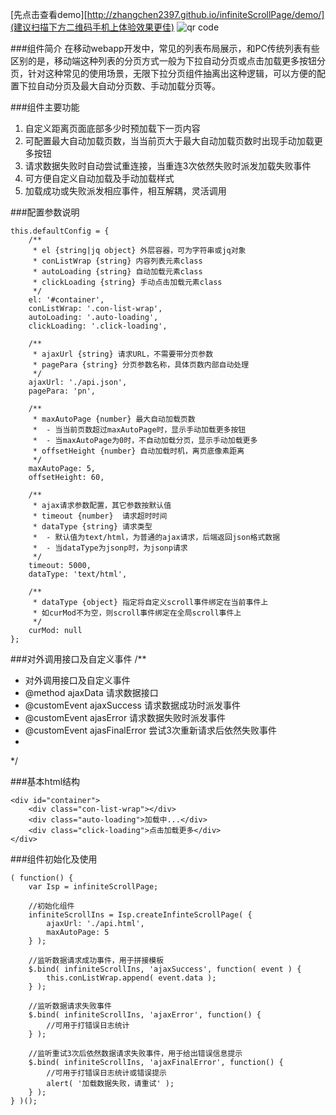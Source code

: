 [先点击查看demo][http://zhangchen2397.github.io/infiniteScrollPage/demo/](建议扫描下方二维码手机上体验效果更佳)
![qr code](http://zhangchen2397.github.io/infiniteScrollPage/demo/images/qrcode.png)

###组件简介
在移动webapp开发中，常见的列表布局展示，和PC传统列表有些区别的是，移动端这种列表的分页方式一般为下拉自动分页或点击加载更多按钮分页，针对这种常见的使用场景，无限下拉分页组件抽离出这种逻辑，可以方便的配置下拉自动分页及最大自动分页数、手动加载分页等。

###组件主要功能
1. 自定义距离页面底部多少时预加载下一页内容
2. 可配置最大自动加载页数，当当前页大于最大自动加载页数时出现手动加载更多按钮
3. 请求数据失败时自动尝试重连接，当重连3次依然失败时派发加载失败事件
4. 可方便自定义自动加载及手动加载样式
5. 加载成功或失败派发相应事件，相互解耦，灵活调用

###配置参数说明
```
this.defaultConfig = {
    /**
     * el {string|jq object} 外层容器，可为字符串或jq对象
     * conListWrap {string} 内容列表元素class
     * autoLoading {string} 自动加载元素class
     * clickLoading {string} 手动点击加载元素class
     */
    el: '#container',
    conListWrap: '.con-list-wrap',
    autoLoading: '.auto-loading',
    clickLoading: '.click-loading',

    /**
     * ajaxUrl {string} 请求URL，不需要带分页参数
     * pagePara {string} 分页参数名称，具体页数内部自动处理
     */
    ajaxUrl: './api.json',
    pagePara: 'pn',

    /**
     * maxAutoPage {number} 最大自动加载页数
     *  - 当当前页数超过maxAutoPage时，显示手动加载更多按钮
     *  - 当maxAutoPage为0时，不自动加载分页，显示手动加载更多
     * offsetHeight {number} 自动加载时机，离页底像素距离
     */
    maxAutoPage: 5,
    offsetHeight: 60,

    /**
     * ajax请求参数配置，其它参数按默认值
     * timeout {number}  请求超时时间
     * dataType {string} 请求类型
     *  - 默认值为text/html，为普通的ajax请求，后端返回json格式数据
     *  - 当dataType为jsonp时，为jsonp请求
     */
    timeout: 5000,
    dataType: 'text/html',

    /**
     * dataType {object} 指定将自定义scroll事件绑定在当前事件上
     * 如curMod不为空，则scroll事件绑定在全局scroll事件上
     */
    curMod: null
};
```

###对外调用接口及自定义事件
 /**
 * 对外调用接口及自定义事件
 * @method ajaxData 请求数据接口
 * @customEvent ajaxSuccess 请求数据成功时派发事件
 * @customEvent ajasError 请求数据失败时派发事件
 * @customEvent ajasFinalError 尝试3次重新请求后依然失败事件
 *
 */

###基本html结构
```
<div id="container">
    <div class="con-list-wrap"></div>
    <div class="auto-loading">加载中...</div>
    <div class="click-loading">点击加载更多</div>
</div>
```
###组件初始化及使用
```
( function() {
    var Isp = infiniteScrollPage;

    //初始化组件
    infiniteScrollIns = Isp.createInfinteScrollPage( {
        ajaxUrl: './api.html',
        maxAutoPage: 5
    } );

    //监听数据请求成功事件，用于拼接模板
    $.bind( infiniteScrollIns, 'ajaxSuccess', function( event ) {
        this.conListWrap.append( event.data );
    } );

    //监听数据请求失败事件
    $.bind( infiniteScrollIns, 'ajaxError', function() {
        //可用于打错误日志统计
    } );

    //监听重试3次后依然数据请求失败事件，用于给出错误信息提示
    $.bind( infiniteScrollIns, 'ajaxFinalError', function() {
        //可用于打错误日志统计或错误提示
        alert( '加载数据失败，请重试' );
    } );
} )();
```